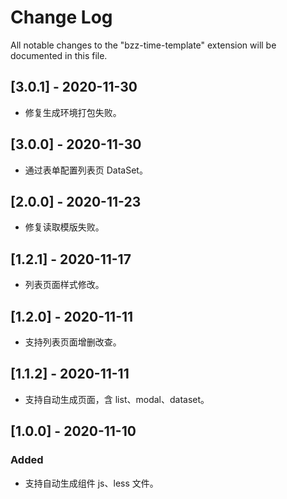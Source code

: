 # Change Log

All notable changes to the "bzz-time-template" extension will be documented in this file.

## [3.0.1] - 2020-11-30

- 修复生成环境打包失败。

## [3.0.0] - 2020-11-30

- 通过表单配置列表页 DataSet。

## [2.0.0] - 2020-11-23

- 修复读取模版失败。

## [1.2.1] - 2020-11-17

- 列表页面样式修改。

## [1.2.0] - 2020-11-11

- 支持列表页面增删改查。

## [1.1.2] - 2020-11-11

- 支持自动生成页面，含 list、modal、dataset。

## [1.0.0] - 2020-11-10

### Added

- 支持自动生成组件 js、less 文件。
